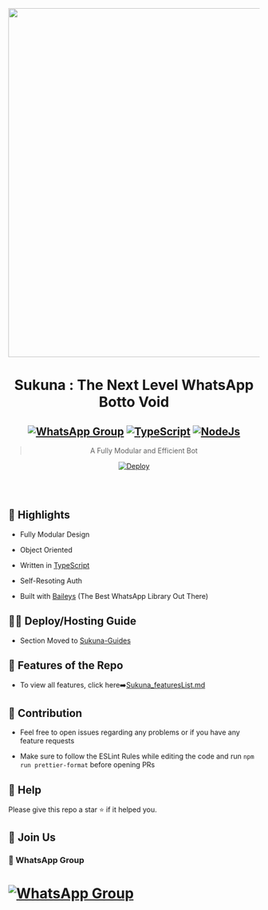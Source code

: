 <div align="center">
<img src="https://c.tenor.com/FmPlHalWQYcAAAAC/sukuna.gif" width="700"></br></a>

# **Sukuna : The Next Level WhatsApp Botto Void**



## [![WhatsApp Group](https://img.shields.io/badge/WhatsApp-25D366?style=for-the-badge&logo=whatsapp&logoColor=white)](https://chat.whatsapp.com/JSpzoZ2bwCa13318uGCaLe) [![TypeScript](https://img.shields.io/badge/TypeScript-007ACC?style=for-the-badge&logo=typescript&logoColor=white)](https://www.typescriptlang.org/) [![NodeJs](https://img.shields.io/badge/Node.js-43853D?style=for-the-badge&logo=node.js&logoColor=white)](https://nodejs.org/en/)

> A Fully Modular and Efficient Bot <br>

[![Deploy](https://www.herokucdn.com/deploy/button.png)](https://heroku.com/deploy)

</div><br/>

<br/>

## 👒 Highlights

- Fully Modular Design

- Object Oriented

- Written in [TypeScript](https://www.typescriptlang.org/)

- Self-Resoting Auth

- Built with [Baileys](https://github.com/adiwajshing/baileys) (The Best WhatsApp Library Out There) 

## 👨‍💻 Deploy/Hosting Guide

- Section Moved to [Sukuna-Guides](https://github.com/lordrakesh/Sukuna-Guides)

## 🍁 Features of the Repo

- To view all features, click here➡️[Sukuna_featuresList.md](https://github.com/lordrakesh/SukunaJr/blob/main/Features.md)

## 🎋 Contribution

+ Feel free to open issues regarding any problems or if you have any feature requests

+ Make sure to follow the ESLint Rules while editing the code and run `npm run prettier-format` before opening PRs

## 🧣 Help

Please give this repo a star ⭐ if it helped you.

## 🏴 Join Us

### 🍏 WhatsApp Group

# [![WhatsApp Group](https://img.shields.io/badge/WhatsApp-25D366?style=for-the-badge&logo=whatsapp&logoColor=white)](https://chat.whatsapp.com/JSpzoZ2bwCa13318uGCaLe)













